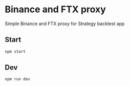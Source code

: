 # Binance and FTX proxy

Simple Binance and FTX proxy for Strategy backtest app

## Start

```bash
npm start
```

## Dev

```bash
npm run dev
```
